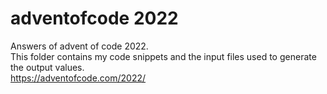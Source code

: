 # adventofcode 2022

Answers of advent of code 2022. <br>
This folder contains my code snippets and the input files used to generate the output values.<br>
https://adventofcode.com/2022/


